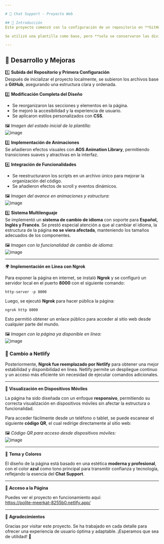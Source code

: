 ```yaml
---

# 🚀 Chat Support - Proyecto Web  

## 📌 Introducción  
Este proyecto comenzó con la configuración de un repositorio en **GitHub**, siguiendo las buenas prácticas de **Conventional Commits** para mantener una mayor legibilidad en los cambios realizados. Cada commit se documentó detalladamente para reflejar los avances y modificaciones en el código.  

Se utilizó una plantilla como base, pero **solo se conservaron las divisiones estructurales**. Todo lo demás fue completamente modificado, incluyendo el diseño, la ubicación de los elementos, las funciones y la implementación de animaciones.  

---
```


## 🔨 Desarrollo y Mejoras  

1️⃣ **Subida del Repositorio y Primera Configuración**  
Después de inicializar el proyecto localmente, se subieron los archivos base a **GitHub**, asegurando una estructura clara y ordenada.  

2️⃣ **Modificación Completa del Diseño**  
- Se reorganizaron las secciones y elementos en la página.  
- Se mejoró la accesibilidad y la experiencia de usuario.  
- Se aplicaron estilos personalizados con **CSS**.  

🖼️ *Imagen del estado inicial de la plantilla:*  
![image](https://github.com/user-attachments/assets/c8b01b98-fca3-4150-8d37-946d83ab0c86)  

3️⃣ **Implementación de Animaciones**  
Se añadieron efectos visuales con **AOS Animation Library**, permitiendo transiciones suaves y atractivas en la interfaz.  

4️⃣ **Integración de Funcionalidades**  
- Se reestructuraron los scripts en un archivo único para mejorar la organización del código.  
- Se añadieron efectos de scroll y eventos dinámicos.  

🖼️ *Imagen del avance en animaciones y estructura:*  
![image](https://github.com/user-attachments/assets/c423cc11-861f-460b-8334-fbdebfe16c00)  

5️⃣ **Sistema Multilenguaje**  
Se implementó un **sistema de cambio de idioma** con soporte para **Español, Inglés y Francés**. Se prestó especial atención a que al cambiar el idioma, la estructura de la página **no se viera afectada**, manteniendo los tamaños adecuados de los componentes.  

🖼️ *Imagen con la funcionalidad de cambio de idioma:*  
![image](https://github.com/user-attachments/assets/0a56e1de-278c-45e9-8493-b78df99e231a)  

---

🌍 **Implementación en Línea con Ngrok**  

Para exponer la página en internet, se instaló **Ngrok** y se configuró un servidor local en el puerto **8000** con el siguiente comando:  

```
http-server -p 8000
```  

Luego, se ejecutó **Ngrok** para hacer pública la página:  

```
ngrok http 8000
```  

Esto permitió obtener un enlace público para acceder al sitio web desde cualquier parte del mundo.  

🖼️ *Imagen con la página ya disponible en línea:*  
![image](https://github.com/user-attachments/assets/a4051120-79f7-4a6e-a396-e692fb0fda00)  

### 🔄 Cambio a Netlify  
Posteriormente, **Ngrok fue reemplazado por Netlify** para obtener una mejor estabilidad y disponibilidad en línea. Netlify permite un despliegue continuo y un acceso más eficiente sin necesidad de ejecutar comandos adicionales.  

---

📱 **Visualización en Dispositivos Móviles**  

La página ha sido diseñada con un enfoque **responsivo**, permitiendo su correcta visualización en dispositivos móviles sin afectar la estructura o funcionalidad.  

Para acceder fácilmente desde un teléfono o tablet, se puede escanear el siguiente **código QR**, el cual redirige directamente al sitio web:  

🖼️ *Código QR para acceso desde dispositivos móviles:*  
![image](https://github.com/user-attachments/assets/e9902cbb-0bc5-483d-8ca2-afc676972e25)  

---

🎨 **Tema y Colores**  

El diseño de la página está basado en una estética **moderna y profesional**, con el color **azul** como tono principal para transmitir confianza y tecnología, reflejando la esencia del **Chat Support**.  

---

🔗 **Acceso a la Página**  

Puedes ver el proyecto en funcionamiento aquí:  
https://polite-meerkat-8255b0.netlify.app/  

---

🙌 **Agradecimientos**  

Gracias por visitar este proyecto. Se ha trabajado en cada detalle para ofrecer una experiencia de usuario óptima y adaptable. ¡Esperamos que sea de utilidad! 🚀  
